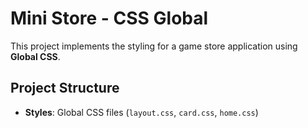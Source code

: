 # Mini Store - CSS Global

This project implements the styling for a game store application using **Global CSS**.

## Project Structure
- **Styles**: Global CSS files (`layout.css`, `card.css`, `home.css`)

